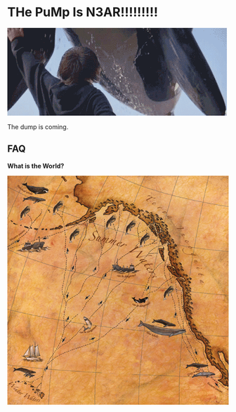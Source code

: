 # THe PuMp Is N3AR!!!!!!!!!

![Free willy](willy.gif)

The dump is coming.

## FAQ 

**What is the World?** 

![Whale Map](whale-map.jpg)
